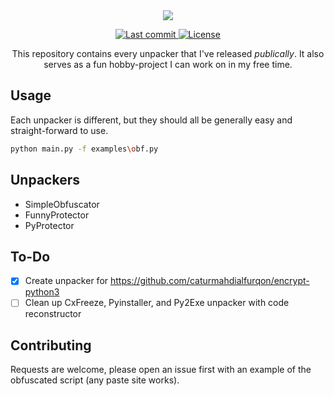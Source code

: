 <div align="center">
    <img src="https://i.imgur.com/WS1DgYi.png"/>
    <p>
      <a href="https://github.com/iclapcheeks/Straight/pulse">
        <img alt="Last commit" src="https://img.shields.io/github/last-commit/iclapcheeks/Straight"/>
      </a>
      <a href="https://github.com/iclapcheeks/Straight/blob/main/LICENSE">
        <img src="https://img.shields.io/github/license/iclapcheeks/Straight?style=flat-square&logo=GNU&label=License" alt="License">
      </a>
    </p>
    This repository contains every unpacker that I've released <i>publically</i>. It also serves as a fun hobby-project I can work on in my free time.
</div>

## Usage
Each unpacker is different, but they should all be generally easy and straight-forward to use.

```bash
python main.py -f examples\obf.py
```

## Unpackers
- SimpleObfuscator
- FunnyProtector
- PyProtector

## To-Do
- [x] Create unpacker for https://github.com/caturmahdialfurqon/encrypt-python3
- [ ] Clean up CxFreeze, Pyinstaller, and Py2Exe unpacker with code reconstructor

## Contributing
Requests are welcome, please open an issue first with an example of the obfuscated script (any paste site works).
